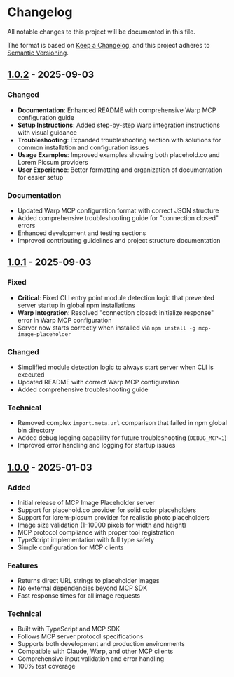 # Changelog

All notable changes to this project will be documented in this file.

The format is based on [Keep a Changelog](https://keepachangelog.com/en/1.0.0/),
and this project adheres to [Semantic Versioning](https://semver.org/spec/v2.0.0.html).

## [1.0.2] - 2025-09-03

### Changed
- **Documentation**: Enhanced README with comprehensive Warp MCP configuration guide
- **Setup Instructions**: Added step-by-step Warp integration instructions with visual guidance
- **Troubleshooting**: Expanded troubleshooting section with solutions for common installation and configuration issues
- **Usage Examples**: Improved examples showing both placehold.co and Lorem Picsum providers
- **User Experience**: Better formatting and organization of documentation for easier setup

### Documentation
- Updated Warp MCP configuration format with correct JSON structure
- Added comprehensive troubleshooting guide for "connection closed" errors
- Enhanced development and testing sections
- Improved contributing guidelines and project structure documentation

## [1.0.1] - 2025-09-03

### Fixed
- **Critical**: Fixed CLI entry point module detection logic that prevented server startup in global npm installations
- **Warp Integration**: Resolved "connection closed: initialize response" error in Warp MCP configuration
- Server now starts correctly when installed via `npm install -g mcp-image-placeholder`

### Changed
- Simplified module detection logic to always start server when CLI is executed
- Updated README with correct Warp MCP configuration
- Added comprehensive troubleshooting guide

### Technical
- Removed complex `import.meta.url` comparison that failed in npm global bin directory
- Added debug logging capability for future troubleshooting (`DEBUG_MCP=1`)
- Improved error handling and logging for startup issues

## [1.0.0] - 2025-01-03

### Added
- Initial release of MCP Image Placeholder server
- Support for placehold.co provider for solid color placeholders
- Support for lorem-picsum provider for realistic photo placeholders
- Image size validation (1-10000 pixels for width and height)
- MCP protocol compliance with proper tool registration
- TypeScript implementation with full type safety
- Simple configuration for MCP clients

### Features
- Returns direct URL strings to placeholder images
- No external dependencies beyond MCP SDK
- Fast response times for all image requests

### Technical
- Built with TypeScript and MCP SDK
- Follows MCP server protocol specifications
- Supports both development and production environments
- Compatible with Claude, Warp, and other MCP clients
- Comprehensive input validation and error handling
- 100% test coverage

[1.0.2]: https://github.com/hellokhoyer/mcp-image-placer/releases/tag/v1.0.2
[1.0.1]: https://github.com/hellokhoyer/mcp-image-placer/releases/tag/v1.0.1
[1.0.0]: https://github.com/hellokhoyer/mcp-image-placer/releases/tag/v1.0.0
